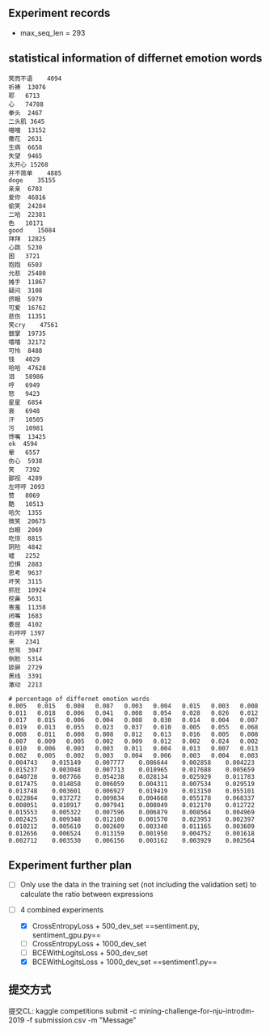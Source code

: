 ## Experiment records
* max_seq_len = 293
## statistical information of differnet emotion words
```
笑而不语	4094
祈祷	13076
耶	6713
心	74788
拳头	2467
二头肌	3645
喵喵	13152
撒花	2631
生病	6658
失望	9465
太开心	15268
并不简单	4885
doge	35155
亲亲	6703
爱你	46816
偷笑	24284
二哈	22381
色	10171
good	15084
拜拜	12825
心跳	5230
困	3721
抱抱	6503
允悲	25480
摊手	11867
疑问	3108
挤眼	5979
可爱	16762
悲伤	11351
笑cry	47561
鼓掌	19735
嘻嘻	32172
可怜	8488
钱	4029
哈哈	47628
泪	58986
哼	6949
怒	9423
星星	6854
衰	6948
汗	10505
污	10981
馋嘴	13425
ok	4594
晕	6557
伤心	5938
笑	7392
鄙视	4289
左哼哼	2093
赞	8069
酷	10513
哈欠	1355
微笑	20675
白眼	2069
吃惊	8815
阴险	4842
嘘	2252
恐惧	2883
思考	9637
坏笑	3115
抓狂	10924
挖鼻	5631
害羞	11358
闭嘴	1683
委屈	4102
右哼哼	1397
来	2341
怒骂	3047
倒脸	5314
舔屏	2729
黑线	3391
激动	2213

# percentage of differnet emotion words
0.005	0.015	0.008	0.087	0.003	0.004	0.015	0.003	0.008	0.011	0.018	0.006	0.041	0.008	0.054	0.028	0.026	0.012	0.017	0.015	0.006	0.004	0.008	0.030	0.014	0.004	0.007	0.019	0.013	0.055	0.023	0.037	0.010	0.005	0.055	0.068	0.008	0.011	0.008	0.008	0.012	0.013	0.016	0.005	0.008	0.007	0.009	0.005	0.002	0.009	0.012	0.002	0.024	0.002	0.010	0.006	0.003	0.003	0.011	0.004	0.013	0.007	0.013	0.002	0.005	0.002	0.003	0.004	0.006	0.003	0.004	0.003	
0.004743	0.015149	0.007777	0.086644	0.002858	0.004223	0.015237	0.003048	0.007713	0.010965	0.017688	0.005659	0.040728	0.007766	0.054238	0.028134	0.025929	0.011783	0.017475	0.014858	0.006059	0.004311	0.007534	0.029519	0.013748	0.003601	0.006927	0.019419	0.013150	0.055101	0.022864	0.037272	0.009834	0.004668	0.055178	0.068337	0.008051	0.010917	0.007941	0.008049	0.012170	0.012722	0.015553	0.005322	0.007596	0.006879	0.008564	0.004969	0.002425	0.009348	0.012180	0.001570	0.023953	0.002397	0.010212	0.005610	0.002609	0.003340	0.011165	0.003609	0.012656	0.006524	0.013159	0.001950	0.004752	0.001618	0.002712	0.003530	0.006156	0.003162	0.003929	0.002564	
```



## Experiment further plan

- [ ] Only use the data in the training set (not including the validation set) to calculate the ratio between expressions

- [ ] 4 combined experiments

  - [x] CrossEntropyLoss + 500_dev_set    ==sentiment.py, sentiment_gpu.py==
  - [ ] CrossEntropyLoss + 1000_dev_set
  - [ ] BCEWithLogitsLoss + 500_dev_set    
  - [x] BCEWithLogitsLoss + 1000_dev_set    ==sentiment1.py==

## 提交方式
  提交CL: kaggle competitions submit -c mining-challenge-for-nju-introdm-2019 -f submission.csv -m "Message"
